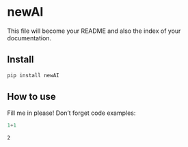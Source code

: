 # newAI

<!-- WARNING: THIS FILE WAS AUTOGENERATED! DO NOT EDIT! -->

This file will become your README and also the index of your
documentation.

## Install

``` sh
pip install newAI
```

## How to use

Fill me in please! Don’t forget code examples:

``` python
1+1
```

    2
